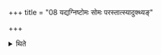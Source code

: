+++
title = "08 यद्यग्निष्टोमः सोमः परस्तात्स्यादुक्थ्यङ्"

+++

<details><summary>थिते</summary>

यद्यग्निष्टोमः सोमः परस्तात्स्यादुक्थ्यं कुर्वीत । यद्युक्थ्यः षोडशिनम् । यदि षोडश्यतिरात्रम् । यद्यतिरात्रो द्विरात्रम् । यदि द्विरात्रस्त्रिरात्रम् । यदि त्रिरात्र एकस्तोत्रमेव ८
</details>
